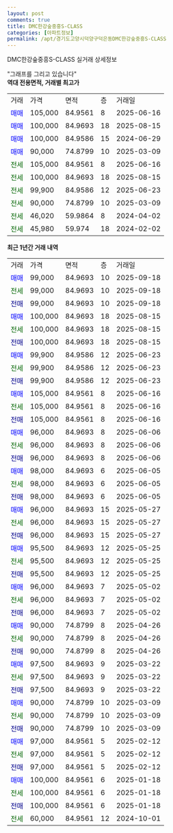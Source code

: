 ```yaml
---
layout: post
comments: true
title: DMC한강숲중흥S-CLASS
categories: [아파트정보]
permalink: /apt/경기도고양시덕양구덕은동DMC한강숲중흥S-CLASS
---
```


DMC한강숲중흥S-CLASS 실거래 상세정보

<script type="text/javascript">
  google.charts.load('current', {'packages':['line', 'corechart']});
  google.charts.setOnLoadCallback(drawChart);

  function drawChart() {
    var data = new google.visualization.DataTable();
    data.addColumn('date', '거래일');
    data.addColumn('number', "매매");
    data.addColumn('number', "전세");
    data.addColumn('number', "전매");

    data.addRows([[new Date(Date.parse("2025-09-18")), 99000, null, null], [new Date(Date.parse("2025-09-18")), null, 99000, null], [new Date(Date.parse("2025-09-18")), null, null, 99000], [new Date(Date.parse("2025-08-15")), 100000, null, null], [new Date(Date.parse("2025-08-15")), null, 100000, null], [new Date(Date.parse("2025-08-15")), null, null, 100000], [new Date(Date.parse("2025-06-23")), 99900, null, null], [new Date(Date.parse("2025-06-23")), null, 99900, null], [new Date(Date.parse("2025-06-23")), null, null, 99900], [new Date(Date.parse("2025-06-16")), 105000, null, null], [new Date(Date.parse("2025-06-16")), null, 105000, null], [new Date(Date.parse("2025-06-16")), null, null, 105000], [new Date(Date.parse("2025-06-06")), 96000, null, null], [new Date(Date.parse("2025-06-06")), null, 96000, null], [new Date(Date.parse("2025-06-06")), null, null, 96000], [new Date(Date.parse("2025-06-05")), 98000, null, null], [new Date(Date.parse("2025-06-05")), null, 98000, null], [new Date(Date.parse("2025-06-05")), null, null, 98000], [new Date(Date.parse("2025-05-27")), 96000, null, null], [new Date(Date.parse("2025-05-27")), null, 96000, null], [new Date(Date.parse("2025-05-27")), null, null, 96000], [new Date(Date.parse("2025-05-25")), 95500, null, null], [new Date(Date.parse("2025-05-25")), null, 95500, null], [new Date(Date.parse("2025-05-25")), null, null, 95500], [new Date(Date.parse("2025-05-02")), 96000, null, null], [new Date(Date.parse("2025-05-02")), null, 96000, null], [new Date(Date.parse("2025-05-02")), null, null, 96000], [new Date(Date.parse("2025-04-26")), 90000, null, null], [new Date(Date.parse("2025-04-26")), null, 90000, null], [new Date(Date.parse("2025-04-26")), null, null, 90000], [new Date(Date.parse("2025-03-22")), 97500, null, null], [new Date(Date.parse("2025-03-22")), null, 97500, null], [new Date(Date.parse("2025-03-22")), null, null, 97500], [new Date(Date.parse("2025-03-09")), 90000, null, null], [new Date(Date.parse("2025-03-09")), null, 90000, null], [new Date(Date.parse("2025-03-09")), null, null, 90000], [new Date(Date.parse("2025-02-12")), 97000, null, null], [new Date(Date.parse("2025-02-12")), null, 97000, null], [new Date(Date.parse("2025-02-12")), null, null, 97000], [new Date(Date.parse("2025-01-18")), 100000, null, null], [new Date(Date.parse("2025-01-18")), null, 100000, null], [new Date(Date.parse("2025-01-18")), null, null, 100000], [new Date(Date.parse("2024-10-01")), null, 60000, null]]);

    var options = {
      hAxis: {
        format: 'yyyy/MM/dd'
      },    
      lineWidth: 0,
      pointsVisible: true,    
      title: '최근 1년간 유형별 실거래가 분포',
      legend: { position: 'bottom' }
    };

    var formatter = new google.visualization.NumberFormat({pattern:'###,###'} );
    formatter.format(data, 1);
    formatter.format(data, 2);
    
    setTimeout(function() {
        var chart = new google.visualization.LineChart(document.getElementById('columnchart_material'));
        chart.draw(data, (options));
        document.getElementById('loading').style.display = 'none';
    }, 200);
  }
</script>


<div id="loading" style="z-index:20; display: block; margin-left: 0px">"그래프를 그리고 있습니다"</div>
<div id="columnchart_material" style="width: 95%; margin-left: 0px; display: block"></div>
<!-- contents start -->
<b>역대 전용면적, 거래별 최고가</b>
<table class="sortable">
    <tr>
      <td>거래</td>
      <td>가격</td>
      <td>면적</td>
      <td>층</td>
      <td>거래일</td>
    </tr>
        <tr>
          <td><a style="color: blue">매매</a></td>
          <td>105,000</td>
          <td>84.9561</td>
          <td>8</td>
          <td>2025-06-16</td>
        </tr>            <tr>
          <td><a style="color: blue">매매</a></td>
          <td>100,000</td>
          <td>84.9693</td>
          <td>18</td>
          <td>2025-08-15</td>
        </tr>            <tr>
          <td><a style="color: blue">매매</a></td>
          <td>100,000</td>
          <td>84.9586</td>
          <td>15</td>
          <td>2024-06-29</td>
        </tr>            <tr>
          <td><a style="color: blue">매매</a></td>
          <td>90,000</td>
          <td>74.8799</td>
          <td>10</td>
          <td>2025-03-09</td>
        </tr>        
        <tr>
              <td><a style="color: darkgreen">전세</a></td>
              <td>105,000</td>
              <td>84.9561</td>
              <td>8</td>
              <td>2025-06-16</td>
            </tr>            <tr>
              <td><a style="color: darkgreen">전세</a></td>
              <td>100,000</td>
              <td>84.9693</td>
              <td>18</td>
              <td>2025-08-15</td>
            </tr>            <tr>
              <td><a style="color: darkgreen">전세</a></td>
              <td>99,900</td>
              <td>84.9586</td>
              <td>12</td>
              <td>2025-06-23</td>
            </tr>            <tr>
              <td><a style="color: darkgreen">전세</a></td>
              <td>90,000</td>
              <td>74.8799</td>
              <td>10</td>
              <td>2025-03-09</td>
            </tr>            <tr>
              <td><a style="color: darkgreen">전세</a></td>
              <td>46,020</td>
              <td>59.9864</td>
              <td>8</td>
              <td>2024-04-02</td>
            </tr>            <tr>
              <td><a style="color: darkgreen">전세</a></td>
              <td>45,980</td>
              <td>59.974</td>
              <td>18</td>
              <td>2024-02-02</td>
            </tr>        
    
</table>

<b>최근 1년간 거래 내역</b>

<table class="sortable">
    <tr>
      <td>거래</td>
      <td>가격</td>
      <td>면적</td>
      <td>층</td>
      <td>거래일</td>
    </tr>
    <tr>
      <td><a style="color: blue">매매</a></td>
      <td>99,000</td>
      <td>84.9693</td>
      <td>10</td>
      <td>2025-09-18</td>
    </tr>          <tr>
      <td><a style="color: darkgreen">전세</a></td>
      <td>99,000</td>
      <td>84.9693</td>
      <td>10</td>
      <td>2025-09-18</td>
    </tr>          <tr>
      <td><a style="color: darkblue">전매</a></td>
      <td>99,000</td>
      <td>84.9693</td>
      <td>10</td>
      <td>2025-09-18</td>
    </tr>          <tr>
      <td><a style="color: blue">매매</a></td>
      <td>100,000</td>
      <td>84.9693</td>
      <td>18</td>
      <td>2025-08-15</td>
    </tr>          <tr>
      <td><a style="color: darkgreen">전세</a></td>
      <td>100,000</td>
      <td>84.9693</td>
      <td>18</td>
      <td>2025-08-15</td>
    </tr>          <tr>
      <td><a style="color: darkblue">전매</a></td>
      <td>100,000</td>
      <td>84.9693</td>
      <td>18</td>
      <td>2025-08-15</td>
    </tr>          <tr>
      <td><a style="color: blue">매매</a></td>
      <td>99,900</td>
      <td>84.9586</td>
      <td>12</td>
      <td>2025-06-23</td>
    </tr>          <tr>
      <td><a style="color: darkgreen">전세</a></td>
      <td>99,900</td>
      <td>84.9586</td>
      <td>12</td>
      <td>2025-06-23</td>
    </tr>          <tr>
      <td><a style="color: darkblue">전매</a></td>
      <td>99,900</td>
      <td>84.9586</td>
      <td>12</td>
      <td>2025-06-23</td>
    </tr>          <tr>
      <td><a style="color: blue">매매</a></td>
      <td>105,000</td>
      <td>84.9561</td>
      <td>8</td>
      <td>2025-06-16</td>
    </tr>          <tr>
      <td><a style="color: darkgreen">전세</a></td>
      <td>105,000</td>
      <td>84.9561</td>
      <td>8</td>
      <td>2025-06-16</td>
    </tr>          <tr>
      <td><a style="color: darkblue">전매</a></td>
      <td>105,000</td>
      <td>84.9561</td>
      <td>8</td>
      <td>2025-06-16</td>
    </tr>          <tr>
      <td><a style="color: blue">매매</a></td>
      <td>96,000</td>
      <td>84.9693</td>
      <td>8</td>
      <td>2025-06-06</td>
    </tr>          <tr>
      <td><a style="color: darkgreen">전세</a></td>
      <td>96,000</td>
      <td>84.9693</td>
      <td>8</td>
      <td>2025-06-06</td>
    </tr>          <tr>
      <td><a style="color: darkblue">전매</a></td>
      <td>96,000</td>
      <td>84.9693</td>
      <td>8</td>
      <td>2025-06-06</td>
    </tr>          <tr>
      <td><a style="color: blue">매매</a></td>
      <td>98,000</td>
      <td>84.9693</td>
      <td>6</td>
      <td>2025-06-05</td>
    </tr>          <tr>
      <td><a style="color: darkgreen">전세</a></td>
      <td>98,000</td>
      <td>84.9693</td>
      <td>6</td>
      <td>2025-06-05</td>
    </tr>          <tr>
      <td><a style="color: darkblue">전매</a></td>
      <td>98,000</td>
      <td>84.9693</td>
      <td>6</td>
      <td>2025-06-05</td>
    </tr>          <tr>
      <td><a style="color: blue">매매</a></td>
      <td>96,000</td>
      <td>84.9693</td>
      <td>15</td>
      <td>2025-05-27</td>
    </tr>          <tr>
      <td><a style="color: darkgreen">전세</a></td>
      <td>96,000</td>
      <td>84.9693</td>
      <td>15</td>
      <td>2025-05-27</td>
    </tr>          <tr>
      <td><a style="color: darkblue">전매</a></td>
      <td>96,000</td>
      <td>84.9693</td>
      <td>15</td>
      <td>2025-05-27</td>
    </tr>          <tr>
      <td><a style="color: blue">매매</a></td>
      <td>95,500</td>
      <td>84.9693</td>
      <td>12</td>
      <td>2025-05-25</td>
    </tr>          <tr>
      <td><a style="color: darkgreen">전세</a></td>
      <td>95,500</td>
      <td>84.9693</td>
      <td>12</td>
      <td>2025-05-25</td>
    </tr>          <tr>
      <td><a style="color: darkblue">전매</a></td>
      <td>95,500</td>
      <td>84.9693</td>
      <td>12</td>
      <td>2025-05-25</td>
    </tr>          <tr>
      <td><a style="color: blue">매매</a></td>
      <td>96,000</td>
      <td>84.9693</td>
      <td>7</td>
      <td>2025-05-02</td>
    </tr>          <tr>
      <td><a style="color: darkgreen">전세</a></td>
      <td>96,000</td>
      <td>84.9693</td>
      <td>7</td>
      <td>2025-05-02</td>
    </tr>          <tr>
      <td><a style="color: darkblue">전매</a></td>
      <td>96,000</td>
      <td>84.9693</td>
      <td>7</td>
      <td>2025-05-02</td>
    </tr>          <tr>
      <td><a style="color: blue">매매</a></td>
      <td>90,000</td>
      <td>74.8799</td>
      <td>8</td>
      <td>2025-04-26</td>
    </tr>          <tr>
      <td><a style="color: darkgreen">전세</a></td>
      <td>90,000</td>
      <td>74.8799</td>
      <td>8</td>
      <td>2025-04-26</td>
    </tr>          <tr>
      <td><a style="color: darkblue">전매</a></td>
      <td>90,000</td>
      <td>74.8799</td>
      <td>8</td>
      <td>2025-04-26</td>
    </tr>          <tr>
      <td><a style="color: blue">매매</a></td>
      <td>97,500</td>
      <td>84.9693</td>
      <td>9</td>
      <td>2025-03-22</td>
    </tr>          <tr>
      <td><a style="color: darkgreen">전세</a></td>
      <td>97,500</td>
      <td>84.9693</td>
      <td>9</td>
      <td>2025-03-22</td>
    </tr>          <tr>
      <td><a style="color: darkblue">전매</a></td>
      <td>97,500</td>
      <td>84.9693</td>
      <td>9</td>
      <td>2025-03-22</td>
    </tr>          <tr>
      <td><a style="color: blue">매매</a></td>
      <td>90,000</td>
      <td>74.8799</td>
      <td>10</td>
      <td>2025-03-09</td>
    </tr>          <tr>
      <td><a style="color: darkgreen">전세</a></td>
      <td>90,000</td>
      <td>74.8799</td>
      <td>10</td>
      <td>2025-03-09</td>
    </tr>          <tr>
      <td><a style="color: darkblue">전매</a></td>
      <td>90,000</td>
      <td>74.8799</td>
      <td>10</td>
      <td>2025-03-09</td>
    </tr>          <tr>
      <td><a style="color: blue">매매</a></td>
      <td>97,000</td>
      <td>84.9561</td>
      <td>5</td>
      <td>2025-02-12</td>
    </tr>          <tr>
      <td><a style="color: darkgreen">전세</a></td>
      <td>97,000</td>
      <td>84.9561</td>
      <td>5</td>
      <td>2025-02-12</td>
    </tr>          <tr>
      <td><a style="color: darkblue">전매</a></td>
      <td>97,000</td>
      <td>84.9561</td>
      <td>5</td>
      <td>2025-02-12</td>
    </tr>          <tr>
      <td><a style="color: blue">매매</a></td>
      <td>100,000</td>
      <td>84.9561</td>
      <td>6</td>
      <td>2025-01-18</td>
    </tr>          <tr>
      <td><a style="color: darkgreen">전세</a></td>
      <td>100,000</td>
      <td>84.9561</td>
      <td>6</td>
      <td>2025-01-18</td>
    </tr>          <tr>
      <td><a style="color: darkblue">전매</a></td>
      <td>100,000</td>
      <td>84.9561</td>
      <td>6</td>
      <td>2025-01-18</td>
    </tr>          <tr>
      <td><a style="color: darkgreen">전세</a></td>
      <td>60,000</td>
      <td>84.9561</td>
      <td>12</td>
      <td>2024-10-01</td>
    </tr>      </table>
<!-- contents end -->    

